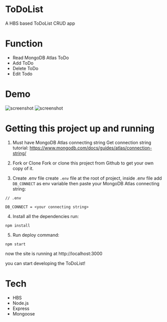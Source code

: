 # ToDoList

A  HBS based   ToDoList CRUD app

# Function

- Read  MongoDB Atlas ToDo 
- Add ToDo 
- Delete  ToDo 
- Edit  Todo 

# Demo

![screenshot](/Preview/Peri-ToDoList-01.png)
![screenshot](/Preview/Peri-ToDoList-02.png)

# Getting this project up and running

1. Must have MongoDB Atlas connecting string
   Get connection string tutorial:
   https://www.mongodb.com/docs/guides/atlas/connection-string/

2. Fork or Clone
   Fork or clone this project from Github to get your own copy of it.

3. Create .env file
   create `.env` file at the root of project, inside .env file add `DB_CONNECT` as env variable then paste your MongoDB Atlas connecting string:

```
// .env

DB_CONNECT = <your connecting string>
```

4. Install all the dependencies
   run:

```
npm install
```

5. Run deploy command:

```
npm start
```

now the site is running at http://localhost:3000

you can start developing the ToDoList!

# Tech

- HBS
- Node.js
- Express
- Mongoose
